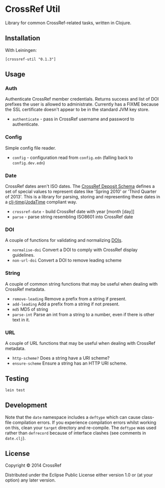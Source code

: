 # CrossRef Util

Library for common CrossRef-related tasks, written in Clojure.

## Installation

With Leiningen:

    [crossref-util "0.1.3"]
    
## Usage

### Auth

Authenticate CrossRef member credentials. Returns success and list of DOI prefixes the user is allowed to administrate. Currently has a FIXME because the SSL certificate doesn't appear to be in the standard JVM key store.

 - `authenticate` - pass in CrossRef username and password to authenticate.

### Config

Simple config file reader.

 - `config` - configuration read from `config.edn` (falling back to `config.dev.edn`)

### Date

CrossRef dates aren't ISO dates. The [CrossRef Deposit Schema](http://www.crossref.org/help/schema_doc/4.3.4/4_3_4.html#month) defines a set of special values to represent dates like 'Spring 2010' or 'Third Quarter of 2013'. This is a library for parsing, storing and representing these dates in a [clj-time](https://github.com/seancorfield/clj-time)/[JodaTime](http://www.joda.org/joda-time/) compliant way.

 - `crossref-date` - build CrossRef date with year [month [day]]
 - `parse` - parse string resembling ISO8601 into CrossRef date

### DOI

A couple of functions for validating and normalizing [DOIs](http://www.crossref.org/02publishers/doi_display_guidelines.html).

 - `normalise-doi` Convert a DOI to comply with CrossRef display guidelines.
 - `non-url-doi` Convert a DOI to remove leading scheme

### String

A couple of common string functions that may be useful when dealing with CrossRef metadata.

 - `remove-leading` Remove a prefix from a string if present.
 - `add-leading` Add a prefix from a string if not present.
 - `md5` MD5 of string
 - `parse-int` Parse an int from a string to a number, even if there is other text in it.

### URL

A couple of URL functions that may be useful when dealing with CrossRef metadata.

 - `http-scheme?` Does a string have a URI scheme?
 - `ensure-scheme` Ensure a string has an HTTP URI scheme.

## Testing

`lein test`

## Development

Note that the `date` namespace includes a `deftype` which can cause class-file compilation errors. If you experience compilation errors whilst working on this, clean your `target` directory and re-compile. The `deftype` was used rather than `defrecord` because of interface clashes (see comments in `date.clj`).

## License

Copyright © 2014 CrossRef

Distributed under the Eclipse Public License either version 1.0 or (at
your option) any later version.
